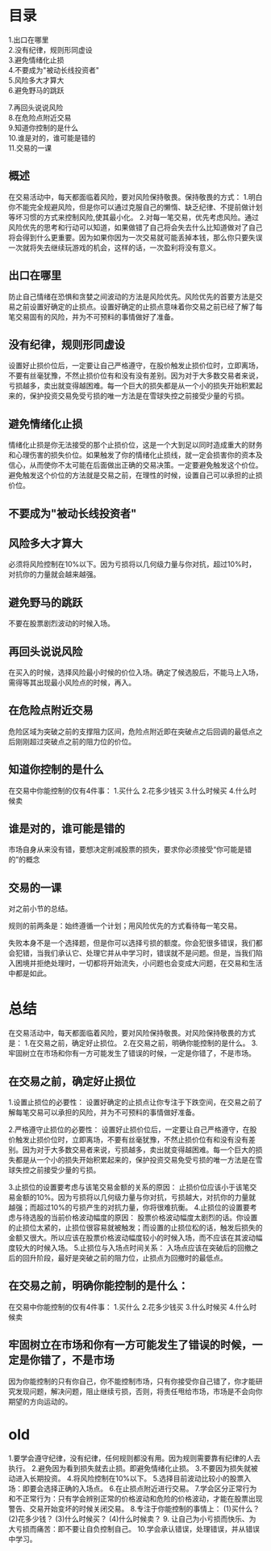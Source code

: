 # 目录
1.出口在哪里   
2.没有纪律，规则形同虚设   
3.避免情绪化止损   
4.不要成为"被动长线投资者"  
5.风险多大才算大  
6.避免野马的跳跃  

7.再回头说说风险   
8.在危险点附近交易   
9.知道你控制的是什么   
10.谁是对的，谁可能是错的  
11.交易的一课   
## 概述
  在交易活动中，每天都面临着风险，要对风险保持敬畏。保持敬畏的方式：
  1.明白你不能完全规避风险，但是你可以通过克服自己的懒惰、缺乏纪律、不提前做计划等坏习惯的方式来控制风险,使其最小化。
  2.对每一笔交易，优先考虑风险。通过风险优先的思考和行动可以知道，如果做错了自己将会失去什么比知道做对了自己将会得到什么更重要。因为如果你因为一次交易就可能丢掉本钱，那么你只要失误一次就将失去继续玩游戏的机会，这样的话，一次盈利将没有意义。
  
## 出口在哪里
  防止自己情绪在恐惧和贪婪之间波动的方法是风险优先。风险优先的首要方法是交易之前设置好确定的止损点。设置好确定的止损点意味着你交易之前已经了解了每笔交易固有的风险，并为不可预料的事情做好了准备。

## 没有纪律，规则形同虚设
  设置好止损价位后，一定要让自己严格遵守，在股价触发止损价位时，立即离场，不要有丝毫犹豫，不然止损价位有和没有没有差别。因为对于大多数交易者来说，亏损越多，卖出就变得越困难。每一个巨大的损失都是从一个小的损失开始积累起来的，保护投资交易免受亏损的唯一方法是在雪球失控之前接受少量的亏损。

## 避免情绪化止损
  情绪化止损是你无法接受的那个止损价位，这是一个大到足以同时造成重大的财务和心理伤害的损失价位。如果触发了你的情绪化止损线，就一定会损害你的资本及信心，从而使你不太可能在后面做出正确的交易决策。一定要避免触发这个价位。避免触发这个价位的方法就是交易之前，在理性的时候，设置自己可以承担的止损价位。

## 不要成为"被动长线投资者"

## 风险多大才算大
  必须将风险控制在10%以下。因为亏损将以几何级力量与你对抗，超过10%时，对抗你的力量就会越来越强。

## 避免野马的跳跃
  不要在股票剧烈波动的时候入场。

## 再回头说说风险
  在买入的时候，选择风险最小时候的价位入场。确定了候选股后，不能马上入场，需得等其出现最小风险点的时候，再入。

## 在危险点附近交易
  危险区域为突破之前的支撑阻力区间，危险点附近即在突破点之后回调的最低点之后刚刚超过突破点之前的阻力位的价位。

## 知道你控制的是什么
  在交易中你能控制的仅有4件事：
  1.买什么
  2.花多少钱买
  3.什么时候买
  4.什么时候卖

## 谁是对的，谁可能是错的
  市场自身从来没有错，要想决定削减股票的损失，要求你必须接受“你可能是错的”的概念

## 交易的一课
对之前小节的总结。

规则的前两条是：始终遵循一个计划；用风险优先的方式看待每一笔交易。

失败本身不是一个选择题，但是你可以选择亏损的额度。你会犯很多错误，我们都会犯错，当我们承认它、处理它并从中学习时，错误就不是问题。但是，当我们陷入困境并拒绝处理时，一切都将开始流失，小问题也会变成大问题，在交易和生活中都是如此。

# 总结
在交易活动中，每天都面临着风险，要对风险保持敬畏。对风险保持敬畏的方式是：
1.在交易之前，确定好止损位。
2.在交易之前，明确你能控制的是什么。
3.牢固树立在市场和你有一方可能发生了错误的时候，一定是你错了，不是市场。

## 在交易之前，确定好止损位
1.设置止损位的必要性：
  设置好确定的止损点让你专注于下跌空间，在交易之前了解每笔交易可以承担的风险，并为不可预料的事情做好准备。

2.严格遵守止损位的必要性：
  设置好止损价位后，一定要让自己严格遵守，在股价触发止损价位时，立即离场，不要有丝毫犹豫，不然止损价位有和没有没有差别。因为对于大多数交易者来说，亏损越多，卖出就变得越困难。每一个巨大的损失都是从一个小的损失开始积累起来的，保护投资交易免受亏损的唯一方法是在雪球失控之前接受少量的亏损。
  
3.止损位的设置要考虑与该笔交易金额的关系的原因：
  止损价位应该小于该笔交易金额的10%。因为亏损将以几何级力量与你对抗，亏损越大，对抗你的力量就越强；而超过10%的亏损产生的对抗力量，你将很难抗衡。
4.止损位的设置要考虑与待选股的当前价格波动幅度的原因：
  股票价格波动幅度太剧烈的话。你设置的止损位太紧的，止损位很容易就被触发；而设置的止损位松的话，触发后损失的金额又很大。所以应该在股票价格波动幅度较小的时候入场，而不应该在其波动幅度较大的时候入场。
5.止损位与入场点时间关系：
  入场点应该在突破后的回撤之后的回升阶段，最好是突破之前的阻力位，止损点为回撤时的最低点。

## 在交易之前，明确你能控制的是什么：
  在交易中你能控制的仅有4件事：
  1.买什么
  2.花多少钱买
  3.什么时候买
  4.什么时候卖
  
## 牢固树立在市场和你有一方可能发生了错误的时候，一定是你错了，不是市场
因为你能控制的只有你自己，你不能控制市场，只有你接受你自己错了，你才能研究发现问题，解决问题，阻止继续亏损，否则，将责任甩给市场，市场是不会向你期望的方向运动的。


# old
1.要学会遵守纪律，没有纪律，任何规则都没有用。因为规则需要靠有纪律的人去执行。
2.避免因为看到损失就去止损。即避免情绪化止损。
3.不要因为损失就被动进入长期投资。
4.将风险控制在10%以下。
5.选择目前波动比较小的股票入场：即要会选择正确的入场点。
6.在止损点附近进行交易。
7.学会区分正常行为和不正常行为：只有学会辨别正常的价格波动和危险的价格波动，才能在股票出现警告、交易开始变坏的时候关闭交易。
8.专注于你能控制的事情上：
(1)买什么？
(2)花多少钱？
(3)什么时候买？
(4)什么时候卖？
9. 让自己为小亏损而快乐、为大亏损而痛苦：即不要让自负控制自己。
10.学会承认错误，处理错误，并从错误中学习。



